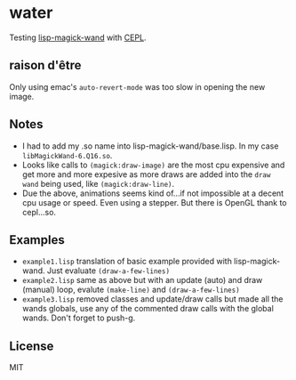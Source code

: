 # water

Testing [lisp-magick-wand](https://github.com/ruricolist/lisp-magick-wand) with [CEPL](https://github.com/cbaggers/cepl).

## raison d'être

Only using emac's `auto-revert-mode` was too slow in opening the new image.

## Notes

* I had to add my .so name into lisp-magick-wand/base.lisp. In my case `libMagickWand-6.Q16.so`.
* Looks like calls to `(magick:draw-image)` are the most cpu expensive and get more and more expesive as more draws are added into the `draw wand` being used, like `(magick:draw-line)`.
* Due the above, animations seems kind of...if not impossible at a decent cpu usage or speed. Even using a stepper. But there is OpenGL thank to cepl...so.

## Examples
* `example1.lisp` translation of basic example provided with lisp-magick-wand. Just evaluate `(draw-a-few-lines)`
* `example2.lisp` same as above but with an update (auto) and draw (manual) loop, evalute `(make-line)` and `(draw-a-few-lines)`
* `example3.lisp` removed classes and update/draw calls but made all the wands globals, use any of the commented draw calls with the global wands. Don't forget to push-g.

## License

MIT

